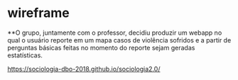 # wireframe

**O grupo, juntamente com o professor, decidiu produzir um webapp no qual o usuário reporte em um mapa casos de violência sofridos e a partir de perguntas básicas feitas no momento do reporte sejam geradas estatísticas.

https://sociologia-dbo-2018.github.io/sociologia2.0/

